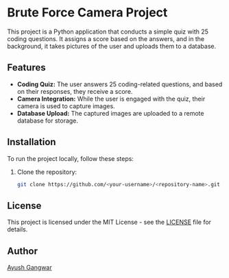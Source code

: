 # Brute Force Camera Project

This project is a Python application that conducts a simple quiz with 25 coding questions. It assigns a score based on the answers, and in the background, it takes pictures of the user and uploads them to a database.

## Features

- **Coding Quiz:** The user answers 25 coding-related questions, and based on their responses, they receive a score.
- **Camera Integration:** While the user is engaged with the quiz, their camera is used to capture images.
- **Database Upload:** The captured images are uploaded to a remote database for storage.

## Installation

To run the project locally, follow these steps:

1. Clone the repository:
   ```bash
   git clone https://github.com/<your-username>/<repository-name>.git


## License

This project is licensed under the MIT License - see the [LICENSE](LICENSE.md) file for details.

## Author


[Ayush Gangwar](https://github.com/Arya182-ui)
